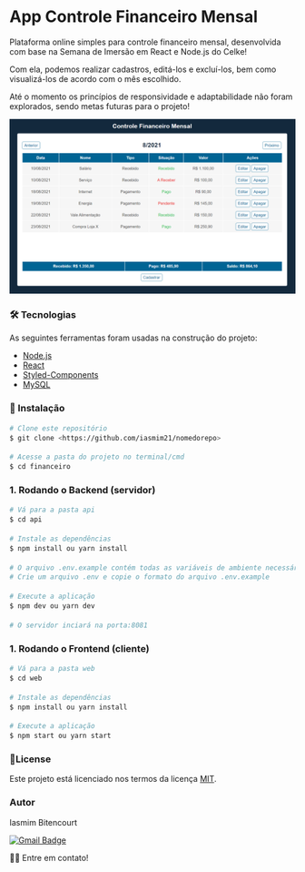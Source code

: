 # App Controle Financeiro Mensal

Plataforma online simples para controle financeiro mensal, desenvolvida com base na Semana de Imersão em React e Node.js do Celke! 

Com ela, podemos realizar cadastros, editá-los e excluí-los, bem como visualizá-los de acordo com o mês escolhido.

Até o momento os princípios de responsividade e adaptabilidade não foram explorados, sendo metas futuras para o projeto!

![SignUp Mobile](assets/home.png)

### 🛠 Tecnologias

As seguintes ferramentas foram usadas na construção do projeto:

- [Node.js](https://nodejs.org/en/)
- [React](https://pt-br.reactjs.org/)
- [Styled-Components](https://styled-components.com/)
- [MySQL](https://www.mysql.com/)


### 🏁 Instalação
```bash
# Clone este repositório
$ git clone <https://github.com/iasmim21/nomedorepo>

# Acesse a pasta do projeto no terminal/cmd
$ cd financeiro
```
### 1. Rodando o Backend (servidor)

```bash
# Vá para a pasta api
$ cd api

# Instale as dependências
$ npm install ou yarn install

# O arquivo .env.example contém todas as variáveis ​​de ambiente necessárias para executar o projeto
# Crie um arquivo .env e copie o formato do arquivo .env.example

# Execute a aplicação
$ npm dev ou yarn dev

# O servidor inciará na porta:8081
```

### 1. Rodando o Frontend (cliente)

```bash
# Vá para a pasta web
$ cd web

# Instale as dependências
$ npm install ou yarn install

# Execute a aplicação
$ npm start ou yarn start
```



### 🚀License
Este projeto está licenciado nos termos da licença [MIT](https://choosealicense.com/licenses/mit/).

### Autor

Iasmim Bitencourt


[![Gmail Badge](https://img.shields.io/badge/-iasmim.bit@gmail.com-c14438?style=flat-square&logo=Gmail&logoColor=white&link=mailto:iasmim.bit.com)](mailto:tgmarinho@gmail.com)

👋🏽 Entre em contato!